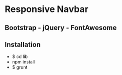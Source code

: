 # Responsive Navbar
## Bootstrap - jQuery - FontAwesome

## Installation
* $ cd lib
* npm install
* $ grunt

